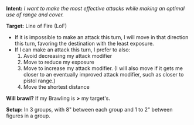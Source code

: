 **Intent:** *I want to make the most effective attacks while making an optimal use of range and cover.*

**Target:** Line of Fire (LoF)

* If it is impossible to make an attack this turn, I will move in that direction this turn, favoring the destination with the least exposure.
* If I can make an attack this turn, I prefer to also:
	1. Avoid decreasing my attack modifier
	2. Move to reduce my exposure
	3. Move to increase my attack modifier. (I will also move if it gets me closer to an eventually improved attack modifier, such as closer to pistol range.)
	4. Move the shortest distance

**Will brawl?** If my Brawling is **>** my target's. 

**Setup:** In 3 groups, with 8" between each group and 1 to 2" between figures in a group.